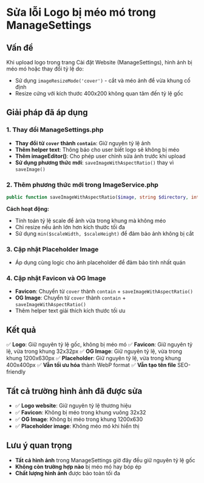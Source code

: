 # Sửa lỗi Logo bị méo mó trong ManageSettings

## Vấn đề
Khi upload logo trong trang Cài đặt Website (ManageSettings), hình ảnh bị méo mó hoặc thay đổi tỷ lệ do:
- Sử dụng `imageResizeMode('cover')` - cắt và méo ảnh để vừa khung cố định
- Resize cứng với kích thước 400x200 không quan tâm đến tỷ lệ gốc

## Giải pháp đã áp dụng

### 1. Thay đổi ManageSettings.php
- **Thay đổi từ `cover` thành `contain`**: Giữ nguyên tỷ lệ ảnh
- **Thêm helper text**: Thông báo cho user biết logo sẽ không bị méo
- **Thêm imageEditor()**: Cho phép user chỉnh sửa ảnh trước khi upload
- **Sử dụng phương thức mới**: `saveImageWithAspectRatio()` thay vì `saveImage()`

### 2. Thêm phương thức mới trong ImageService.php
```php
public function saveImageWithAspectRatio($image, string $directory, int $maxWidth = 400, int $maxHeight = 200, int $quality = 80, ?string $customName = null): ?string
```

**Cách hoạt động:**
- Tính toán tỷ lệ scale để ảnh vừa trong khung mà không méo
- Chỉ resize nếu ảnh lớn hơn kích thước tối đa
- Sử dụng `min($scaleWidth, $scaleHeight)` để đảm bảo ảnh không bị cắt

### 3. Cập nhật Placeholder Image
- Áp dụng cùng logic cho ảnh placeholder để đảm bảo tính nhất quán

### 4. Cập nhật Favicon và OG Image
- **Favicon**: Chuyển từ `cover` thành `contain` + `saveImageWithAspectRatio()`
- **OG Image**: Chuyển từ `cover` thành `contain` + `saveImageWithAspectRatio()`
- Thêm helper text giải thích kích thước tối ưu

## Kết quả
✅ **Logo**: Giữ nguyên tỷ lệ gốc, không bị méo mó
✅ **Favicon**: Giữ nguyên tỷ lệ, vừa trong khung 32x32px
✅ **OG Image**: Giữ nguyên tỷ lệ, vừa trong khung 1200x630px
✅ **Placeholder**: Giữ nguyên tỷ lệ, vừa trong khung 400x400px
✅ **Vẫn tối ưu hóa** thành WebP format
✅ **Vẫn tạo tên file** SEO-friendly

## Tất cả trường hình ảnh đã được sửa
- ✅ **Logo website**: Giữ nguyên tỷ lệ thương hiệu
- ✅ **Favicon**: Không bị méo trong khung vuông 32x32
- ✅ **OG Image**: Không bị méo trong khung 1200x630
- ✅ **Placeholder image**: Không méo mó khi hiển thị

## Lưu ý quan trọng
- **Tất cả hình ảnh** trong ManageSettings giờ đây đều giữ nguyên tỷ lệ gốc
- **Không còn trường hợp nào** bị méo mó hay bóp ép
- **Chất lượng hình ảnh** được bảo toàn tối đa
